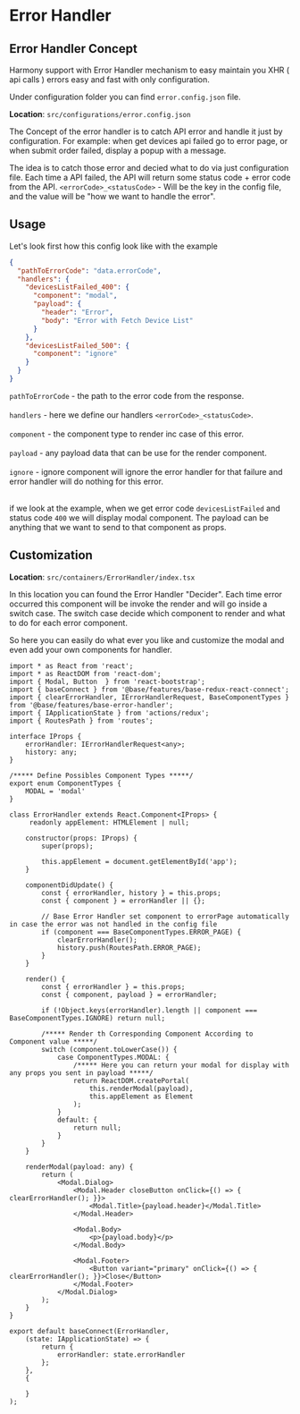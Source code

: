 

# Error Handler

## Error Handler Concept
 
Harmony support with Error Handler mechanism to easy maintain you XHR ( api calls ) errors easy and fast with only configuration.

Under configuration folder you can find `error.config.json` file.
 
<b>Location</b>: `src/configurations/error.config.json`

The Concept of the error handler is to catch API error and handle it just by configuration.
For example: when get devices api failed go to error page, or when submit order failed, display a popup with a message.

The idea is to catch those error and decied what to do via just configuration file.
Each time a API failed, the API will return some status code + error code from the API.
`<errorCode>_<statusCode>` - Will be the key in the config file, and the value will be "how we want to handle the error".

## Usage

Let's look first how this config look like with the example<br/>

```json
{
  "pathToErrorCode": "data.errorCode",
  "handlers": {
    "devicesListFailed_400": {
      "component": "modal",
      "payload": {
        "header": "Error",
        "body": "Error with Fetch Device List"
      }
    },
    "devicesListFailed_500": {
      "component": "ignore"
    }
  }
}
```

`pathToErrorCode` - the path to the error code from the response.<br /><br />
`handlers` - here we define our handlers `<errorCode>_<statusCode>`.<br /><br />
`component` - the component type to render inc case of this error.<br /><br />
`payload` - any payload data that can be use for the render component.<br /><br />
`ignore` - ignore component will ignore the error handler for that failure and error handler will do nothing for this error.<br /><br />

if we look at the example, when we get error code `devicesListFailed` and status code `400` we will display modal component.
The payload can be anything that we want to send to that component as props.

## Customization

<b>Location</b>: `src/containers/ErrorHandler/index.tsx`

In this location you can found the Error Handler "Decider".
Each time error occurred this component will be invoke the render and will go inside a switch case.
The switch case decide which component to render and what to do for each error component.

So here you can easily do what ever you like and customize the modal and even add your own components for handler.

```JS
import * as React from 'react';
import * as ReactDOM from 'react-dom';
import { Modal, Button  } from 'react-bootstrap';
import { baseConnect } from '@base/features/base-redux-react-connect';
import { clearErrorHandler, IErrorHandlerRequest, BaseComponentTypes } from '@base/features/base-error-handler';
import { IApplicationState } from 'actions/redux';
import { RoutesPath } from 'routes';

interface IProps {
    errorHandler: IErrorHandlerRequest<any>;
    history: any;
}

/***** Define Possibles Component Types *****/
export enum ComponentTypes {
    MODAL = 'modal'
}

class ErrorHandler extends React.Component<IProps> {
     readonly appElement: HTMLElement | null;

    constructor(props: IProps) {
        super(props);

        this.appElement = document.getElementById('app');
    }

    componentDidUpdate() {
        const { errorHandler, history } = this.props;
        const { component } = errorHandler || {};

        // Base Error Handler set component to errorPage automatically in case the error was not handled in the config file
        if (component === BaseComponentTypes.ERROR_PAGE) {
            clearErrorHandler();
            history.push(RoutesPath.ERROR_PAGE);
        }
    }

    render() {
        const { errorHandler } = this.props;
        const { component, payload } = errorHandler;

        if (!Object.keys(errorHandler).length || component === BaseComponentTypes.IGNORE) return null;

        /***** Render th Corresponding Component According to Component value *****/
        switch (component.toLowerCase()) {
            case ComponentTypes.MODAL: {
                /***** Here you can return your modal for display with any props you sent in payload *****/
                return ReactDOM.createPortal(
                    this.renderModal(payload),
                    this.appElement as Element
                );
            }
            default: {
                return null;
            }
        }
    }

    renderModal(payload: any) {
        return (
            <Modal.Dialog>
                <Modal.Header closeButton onClick={() => { clearErrorHandler(); }}>
                    <Modal.Title>{payload.header}</Modal.Title>
                </Modal.Header>

                <Modal.Body>
                    <p>{payload.body}</p>
                </Modal.Body>

                <Modal.Footer>
                    <Button variant="primary" onClick={() => { clearErrorHandler(); }}>Close</Button>
                </Modal.Footer>
            </Modal.Dialog>
        );
    }
}

export default baseConnect(ErrorHandler,
    (state: IApplicationState) => {
        return {
            errorHandler: state.errorHandler
        };
    },
    {

    }
);
```